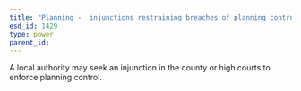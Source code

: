 ```yaml
---
title: "Planning -  injunctions restraining breaches of planning control"
esd_id: 1429
type: power
parent_id:  
---
```


A local authority may seek an injunction in the county or high courts to enforce planning control.

